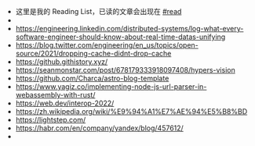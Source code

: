 - 这里是我的 Reading List，已读的文章会出现在 [#read]([[read]])
-
- https://engineering.linkedin.com/distributed-systems/log-what-every-software-engineer-should-know-about-real-time-datas-unifying
- https://blog.twitter.com/engineering/en_us/topics/open-source/2021/dropping-cache-didnt-drop-cache
- https://github.githistory.xyz/
- https://seanmonstar.com/post/678179333918097408/hypers-vision
- https://github.com/Charca/astro-blog-template
- https://www.yagiz.co/implementing-node-js-url-parser-in-webassembly-with-rust/
- https://web.dev/interop-2022/
- https://zh.wikipedia.org/wiki/%E9%94%A1%E7%AE%94%E5%B8%BD
- https://lightstep.com/
- https://habr.com/en/company/yandex/blog/457612/
-